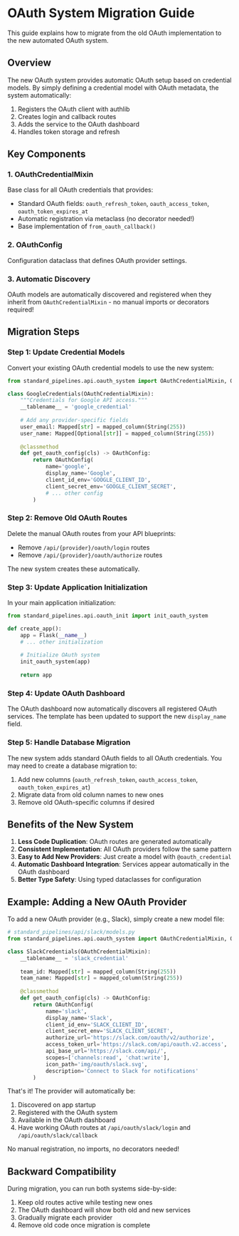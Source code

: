 # OAuth System Migration Guide

This guide explains how to migrate from the old OAuth implementation to the new automated OAuth system.

## Overview

The new OAuth system provides automatic OAuth setup based on credential models. By simply defining a credential model with OAuth metadata, the system automatically:

1. Registers the OAuth client with authlib
2. Creates login and callback routes
3. Adds the service to the OAuth dashboard
4. Handles token storage and refresh

## Key Components

### 1. OAuthCredentialMixin

Base class for all OAuth credentials that provides:
- Standard OAuth fields: `oauth_refresh_token`, `oauth_access_token`, `oauth_token_expires_at`
- Automatic registration via metaclass (no decorator needed!)
- Base implementation of `from_oauth_callback()`

### 2. OAuthConfig

Configuration dataclass that defines OAuth provider settings.

### 3. Automatic Discovery

OAuth models are automatically discovered and registered when they inherit from `OAuthCredentialMixin` - no manual imports or decorators required!

## Migration Steps

### Step 1: Update Credential Models

Convert your existing OAuth credential models to use the new system:

```python
from standard_pipelines.api.oauth_system import OAuthCredentialMixin, OAuthConfig

class GoogleCredentials(OAuthCredentialMixin):
    """Credentials for Google API access."""
    __tablename__ = 'google_credential'
    
    # Add any provider-specific fields
    user_email: Mapped[str] = mapped_column(String(255))
    user_name: Mapped[Optional[str]] = mapped_column(String(255))
    
    @classmethod
    def get_oauth_config(cls) -> OAuthConfig:
        return OAuthConfig(
            name='google',
            display_name='Google',
            client_id_env='GOOGLE_CLIENT_ID',
            client_secret_env='GOOGLE_CLIENT_SECRET',
            # ... other config
        )
```

### Step 2: Remove Old OAuth Routes

Delete the manual OAuth routes from your API blueprints:
- Remove `/api/{provider}/oauth/login` routes
- Remove `/api/{provider}/oauth/authorize` routes

The new system creates these automatically.

### Step 3: Update Application Initialization

In your main application initialization:

```python
from standard_pipelines.api.oauth_init import init_oauth_system

def create_app():
    app = Flask(__name__)
    # ... other initialization
    
    # Initialize OAuth system
    init_oauth_system(app)
    
    return app
```

### Step 4: Update OAuth Dashboard

The OAuth dashboard now automatically discovers all registered OAuth services. The template has been updated to support the new `display_name` field.

### Step 5: Handle Database Migration

The new system adds standard OAuth fields to all OAuth credentials. You may need to create a database migration to:
1. Add new columns (`oauth_refresh_token`, `oauth_access_token`, `oauth_token_expires_at`)
2. Migrate data from old column names to new ones
3. Remove old OAuth-specific columns if desired

## Benefits of the New System

1. **Less Code Duplication**: OAuth routes are generated automatically
2. **Consistent Implementation**: All OAuth providers follow the same pattern
3. **Easy to Add New Providers**: Just create a model with `@oauth_credential`
4. **Automatic Dashboard Integration**: Services appear automatically in the OAuth dashboard
5. **Better Type Safety**: Using typed dataclasses for configuration

## Example: Adding a New OAuth Provider

To add a new OAuth provider (e.g., Slack), simply create a new model file:

```python
# standard_pipelines/api/slack/models.py
from standard_pipelines.api.oauth_system import OAuthCredentialMixin, OAuthConfig

class SlackCredentials(OAuthCredentialMixin):
    __tablename__ = 'slack_credential'
    
    team_id: Mapped[str] = mapped_column(String(255))
    team_name: Mapped[str] = mapped_column(String(255))
    
    @classmethod
    def get_oauth_config(cls) -> OAuthConfig:
        return OAuthConfig(
            name='slack',
            display_name='Slack',
            client_id_env='SLACK_CLIENT_ID',
            client_secret_env='SLACK_CLIENT_SECRET',
            authorize_url='https://slack.com/oauth/v2/authorize',
            access_token_url='https://slack.com/api/oauth.v2.access',
            api_base_url='https://slack.com/api/',
            scopes=['channels:read', 'chat:write'],
            icon_path='img/oauth/slack.svg',
            description='Connect to Slack for notifications'
        )
```

That's it! The provider will automatically be:
1. Discovered on app startup
2. Registered with the OAuth system
3. Available in the OAuth dashboard
4. Have working OAuth routes at `/api/oauth/slack/login` and `/api/oauth/slack/callback`

No manual registration, no imports, no decorators needed!

## Backward Compatibility

During migration, you can run both systems side-by-side:
1. Keep old routes active while testing new ones
2. The OAuth dashboard will show both old and new services
3. Gradually migrate each provider
4. Remove old code once migration is complete